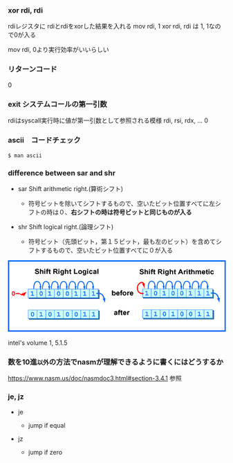 ### xor rdi, rdi

rdiレジスタに rdiとrdiをxorした結果を入れる
mov rdi, 1
xor rdi, rdi
は 1, 1なので0が入る

mov rdi, 0より実行効率がいいらしい

### リターンコード

0

### exit システムコールの第一引数

rdiはsyscall実行時に値が第一引数として参照される模様
rdi, rsi, rdx, ...
0

### ascii　コードチェック

```
$ man ascii
```

### difference between sar and shr

- sar Shift arithmetic right.(算術シフト)
    - 符号ビットを除いてシフトするもので、空いたビット位置すべてに左シフトの時は０、**右シフトの時は符号ビットと同じものが入る**

- shr Shift logical right.(論理シフト)
    - 符号ビット（先頭ビット，第１５ビット，最も左のビット）を含めてシフトするもので、空いたビット位置すべてに０が入る

![image](./arithRight.gif)

intel's volume 1, 5.1.5

### 数を10進`以外`の方法でnasmが理解できるように書くにはどうするか

https://www.nasm.us/doc/nasmdoc3.html#section-3.4.1
参照

### je, jz

- je
    - jump if equal

- jz 
    - jump if zero

